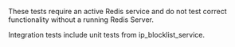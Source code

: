 These tests require an active Redis service and do not test correct functionality
without a running Redis Server.

Integration tests include unit tests from ip_blocklist_service.
